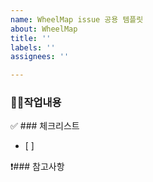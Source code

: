 ```yaml
---
name: WheelMap issue 공용 템플릿
about: WheelMap
title: ''
labels: ''
assignees: ''

---
```


### 💁‍♀️작업내용
> 

✅ ### 체크리스트
- [ ]

❗### 참고사항
